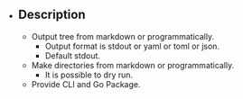 - ## Description
    - Output tree from markdown or programmatically.
        - Output format is stdout or yaml or toml or json.
        - Default stdout.
    - Make directories from markdown or programmatically.
        - It is possible to dry run.
    - Provide CLI and Go Package.